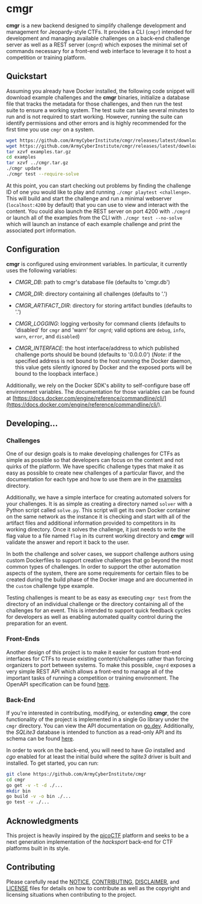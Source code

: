 # cmgr

**cmgr** is a new backend designed to simplify challenge development and
management for Jeopardy-style CTFs.  It provides a CLI (`cmgr`) intended for
development and managing available challenges on a back-end challenge server
as well as a REST server (`cmgrd`) which exposes the minimal set of commands
necessary for a front-end web interface to leverage it to host a competition
or training platform.

## Quickstart

Assuming you already have Docker installed, the following code snippet will
download example challenges and the **cmgr** binaries, initialize a
database file that tracks the metadata for those challenges, and then run the
test suite to ensure a working system.  The test suite can take several minutes
to run and is not required to start working.  However, running the suite can
identify permissions and other errors and is highly recommended for the first
time you use `cmgr` on a system.

```sh
wget https://github.com/ArmyCyberInstitute/cmgr/releases/latest/download/examples.tar.gz
wget https://github.com/ArmyCyberInstitute/cmgr/releases/latest/download/cmgr.tar.gz
tar xzvf examples.tar.gz
cd examples
tar xzvf ../cmgr.tar.gz
./cmgr update
./cmgr test --require-solve
```

At this point, you can start checking out problems by finding the challenge ID
of one you would like to play and running `./cmgr playtest <challenge>`.  This
will build and start the challenge and run a minimal webserver (`localhost:4200`
by default) that you can use to view and interact with the content.  You could
also launch the REST server on port 4200 with `./cmgrd` or launch all of the
examples from the CLI with `./cmgr test --no-solve` which will launch an
instance of each example challenge and print the associated port information.

## Configuration

**cmgr** is configured using environment variables.  In particular, it
currently uses the following variables:

- *CMGR\_DB*: path to cmgr's database file (defaults to 'cmgr.db')

- *CMGR\_DIR*: directory containing all challenges (defaults to '.')

- *CMGR\_ARTIFACT\_DIR*: directory for storing artifact bundles (defaults to '.')

- *CMGR\_LOGGING*: logging verbosity for command clients (defaults to
'disabled' for `cmgr` and 'warn' for `cmgrd`; valid options are `debug`,
`info`, `warn`, `error`, and `disabled`)

- *CMGR\_INTERFACE*: the host interface/address to which published challenge
ports should be bound (defaults to '0.0.0.0') (_Note_: if the specified
address is not bound to the host running the Docker daemon, this value gets
silently ignored by Docker and the exposed ports will be bound to the loopback
interface.)

Additionally, we rely on the Docker SDK's ability to self-configure base off
environment variables.  The documentation for those variables can be found at
[https://docs.docker.com/engine/reference/commandline/cli/](https://docs.docker.com/engine/reference/commandline/cli/).

## Developing...

### Challenges

One of our design goals is to make developing challenges for CTFs as simple as
possible so that developers can focus on the content and not quirks of the
platform.  We have specific challenge types that make it as easy as possible to
create new challenges of a particular flavor, and the documentation for each
type and how to use them are in the [examples](examples/) directory.

Additionally, we have a simple interface for creating automated solvers for
your challenges.  It is as simple as creating a directory named `solver` with
a Python script called `solve.py`.  This script will get its own Docker
container on the same network as the instance it is checking and start with
all of the artifact files and additional information provided to competitors in
its working directory.  Once it solves the challenge, it just needs to write
the flag value to a file named `flag` in its current working directory and
**cmgr** will validate the answer and report it back to the user.

In both the challenge and solver cases, we support challenge authors using
custom Dockerfiles to support creative challenges that go beyond the most
common types of challenges.  In order to support the other automation aspects
of the system, there are some requirements for certain files to be created
during the build phase of the Docker image and are documented in the `custom`
challenge type example.

Testing challenges is meant to be as easy as executing `cmgr test` from the
directory of an individual challenge or the directory containing all of the
challenges for an event.  This is intended to support quick feedback cycles
for developers as well as enabling automated quality control during the
preparation for an event.

### Front-Ends

Another design of this project is to make it easier for custom front-end
interfaces for CTFs to reuse existing content/challenges rather than forcing
organizers to port between systems.  To make this possible, `cmgrd` exposes a
very simple REST API which allows a front-end to manage all of the important
tasks of running a competition or training environment.  The OpenAPI specification
can be found [here](cmd/cmgrd/swagger.yaml).

### Back-End

If you're interested in contributing, modifying, or extending **cmgr**, the
core functionality of the project is implemented in a single Go library under
the `cmgr` directory.  You can view the API documentation on
[go.dev](https://pkg.go.dev/github.com/ArmyCyberInstitute/cmgr/cmgr).
Additionally, the _SQLite3_ database is intended to function as a read-only
API and its schema can be found [here](cmgr/database.go).

In order to work on the back-end, you will need to have _Go_ installed and
_cgo_ enabled for at least the initial build where the _sqlite3_ driver is
built and installed.  To get started, you can run:

```sh
git clone https://github.com/ArmyCyberInstitute/cmgr
cd cmgr
go get -v -t -d ./...
mkdir bin
go build -v -o bin ./...
go test -v ./...
```

## Acknowledgments

This project is heavily inspired by the
[picoCTF](https://github.com/picoCTF/picoCTF) platform and seeks to be a next
generation implementation of the _hacksport_ back-end for CTF platforms built
in its style.

## Contributing

Please carefully read the [NOTICE](Notice), [CONTRIBUTING](CONTRIBUTING.md),
[DISCLAIMER](DISCLAIMER.md), and [LICENSE](LICENSE) files for details on how
to contribute as well as the copyright and licensing situations when
contributing to the project.
